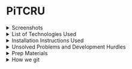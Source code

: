 # PiTCRU
<details>
<summary>Screenshots</summary>
</details>
<details>
<summary>List of Technologies Used</summary>
</details>
<details>
<summary>Installation Instructions Used</summary>
</details>
<details>
<summary>Unsolved Problems and Development Hurdles</summary>
</details>
<details>
<summary>Prep Materials</summary>
![Pitch Deck](https://docs.google.com/presentation/d/1qpX5GW_Bafp2oBqJjIH_7ISXsjz8pVqTMe-U6UNrceg/edit#slide=id.p)<br>
Trello Board<br>
Wireframes<br>
ERD
</details>

<details>
<summary>How we git</summary>
<h2>Feature Branch Workflow</h2>
We implement a feature branch workflow, the rules of which include: <br>
<ul>
	<li>All development work by a team member will be completed in a descriptively named feature branch</li>
	<li>Development work will only be added to the main project through branch merge pull requests</li>
	<li>All discussion and decision making will be tracked in pull request comments</li>
</ul>
<h2>Instructions</h2>
<ol>
	<li>
		<details>
			<summary>Review assigned ticket from Trello board</summary>
			<br><img src="./media/move_ticket.png" width="500px"><br>
		</details>
	</li>
	<li>Navigate to local repo in terminal</li>
	<li>
		<details>
			<summary>Refresh local main branch</summary>
			First, ensure your main branch is checked out by simply running the following <pre>git checkout main</pre>
			Next, sync your local main branch to the remote main branch by running the following <pre>git pull</pre>
			Next, output the status of your repo by running the following <pre>git status</pre>
			Finally, observe the output and check that your branch is up to date by confirming the following text appears in your git status output <br><img src="./media/git_status.png" width="500px"><br>
		</details>
	</li>
	<li>
		<details>
			<summary>Create New Feature Branch</summary>
			Run the following with no square brackets where new_branch_name is a descriptive name that correlates to your assigned Trello ticket<pre>git branch [new_branch_name]</pre>
			Set your local working branch to your new feature branch by running the following <pre>git checkout [new_branch_name]</pre>
			List all your branches created for this repo by running the following <pre>git branch</pre>
			Confirm your new feature branch is selected by ensuring it appears in the output list and has an asterisk next to it <br><img src="./media/branches.png" width="500px"> <br>
			Set your upstream branch by running the following <pre>git push -u origin <[new_branch_name]</pre>
			Push new branch to Github by running the following <pre>git push --set-upstream origin [new_branch_name]</pre>
			Check remote repository and assure new branch now appears in the list <br><img src="./media/remote.png" width="500px"><br>
			<strong>CONTACT GIT GUY IMMEDIATELY IF YOU RUN INTO ISSUES YOU DO NOT KNOW HOW TO RESOLVE</strong>
		</details>
	<li>
		<details>
			<summary>Develop Code in New Branch to Meet Trello Ticket Requirements</summary>
			Complete all development work in this branch (write functionality piece by piece and add, stage, commit between getting each piece working!)
			<ul>
				For reference, here are the comments to 1. stage, 2. commit, and 3. push
				<li>Stage changes by running <pre>git add -A</pre>
				<li>Commit changes by running <pre>git commit -m "commit message"</pre></li>
				<li>Push changes by running<pre>git push</pre></li>
			</ul>
			<strong>CONTACT GIT GUY IMMEDIATELY IF YOU RUN INTO ISSUES YOU DO NOT KNOW HOW TO RESOLVE</strong>
		</details>
	</li>
	<li>
		<details>
			<summary>Submit Pull Request and Notify Reviewers</summary>
			Run the following <pre>git log</pre>
			Compare log output to remote branch commit history and ensure the most recent commit IDs match <img src="./media/compare_commits.png" width="500px"> <br>
			If remote repo not up to date, refer to step 5 to stage, commit, and push changes.<br>
			Once local and remote branches are sync'd, submit pull request <br> <img src="./media/pull_request.png" width="500px"> <br>
			Notify reviewer(s) via Discord group chat that PR is ready for review <br>
			<strong>CONTACT GIT GUY IMMEDIATELY IF YOU RUN INTO ISSUES YOU DO NOT KNOW HOW TO RESOLVE</strong>
		</details>
	</li>
</ol>
<strong>NOTE:</strong> All discussion regarding PRs must be logged in PR comments. If voice call is necessary to resolve certain topics, one of the attendees of that conversation must include notes from the conversation as a comment in the PR. Merge conflicts should also be handled in the Github PR UI, and should always be handled by at least two people.</li>
</details>